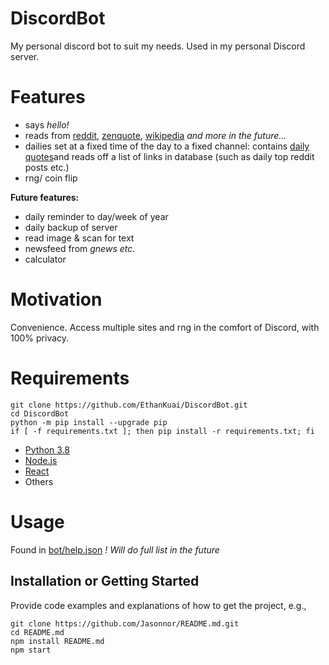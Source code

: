 # DiscordBot

My personal discord bot to suit my needs. Used in my personal Discord server.

# Features

- says *hello!*
- reads from [reddit](https://www.reddit.com/), [zenquote](https://zenquotes.io/), [wikipedia](https://en.wikipedia.org/) *and more in the future...*
- dailies set at a fixed time of the day to a fixed channel: contains [daily quotes](https://zenquotes.io/api/today)and reads off a list of links in database (such as daily top reddit posts etc.)
- rng/ coin flip

**Future features:**
- daily reminder to day/week of year
- daily backup of server
- read image & scan for text
- newsfeed from *gnews etc.*
- calculator

# Motivation

Convenience. Access multiple sites and rng in the comfort of Discord, with 100% privacy.

# Requirements

	git clone https://github.com/EthanKuai/DiscordBot.git
	cd DiscordBot
	python -m pip install --upgrade pip
 	if [ -f requirements.txt ]; then pip install -r requirements.txt; fi

+ [Python 3.8](https://www.python.org/downloads/release/python-383/)
+ [Node.js](https://nodejs.org/)
+ [React](https://facebook.github.io/react/)
+ Others

# Usage

Found in [bot/help.json](https://github.com/EthanKuai/DiscordBot/blob/main/bot/help.json)
*! Will do full list in the future*

## Installation or Getting Started

Provide code examples and explanations of how to get the project, e.g.,

	git clone https://github.com/Jasonnor/README.md.git
    cd README.md
    npm install README.md
    npm start
